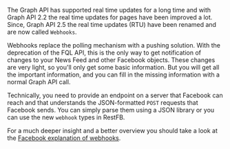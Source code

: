 The Graph API has supported real time updates for a long time and with Graph API 2.2 the real time updates for 
pages have been improved a lot. Since, Graph API 2.5 the real time updates (RTU) have been renamed and are now called
`Webhooks`. 

Webhooks replace the polling mechanism with a pushing solution. With the deprecation of the FQL API, this is the only way to get notification of changes to your News Feed and other Facebook objects. These changes are very light, so you'll only get some basic information. But you will get all the important information, and you can fill in the missing information with a normal Graph API call.

Technically, you need to provide an endpoint on a server that Facebook can reach and that understands the JSON-formatted `POST` requests that Facebook sends. You can simply parse them using a JSON library or you can use the new `webhook` types in RestFB.

For a much deeper insight and a better overview you should take a look at the 
<a href="https://developers.facebook.com/docs/graph-api/webhooks/" target="_blank">Facebook explanation of webhooks</a>.
